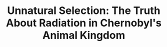 ---
title:  "Unnatural Selection: The Truth About Radiation in Chernobyl's Animal Kingdom"
category: ['flora']
excerpt: "What mutated creatures are really roaming the radioactive forests of Chernobyl?"
description: "We often think about Chernobyl from a human perspective, but it's impact stretches much farther than that. People tend to acquire fanciful ideas about radiation, and the mutations of affected animals. In my project, I wanted to explore the truth behind radiation's affect on wildlife, and what mutations really look like here. I doing so, I hope the reader is able to view Chernobyl's influence from an entirely novel standpoint."
header: 
    overlay_image: assets/images/rubinstein.jpg
    teaser: assets/images/rubinstein.jpg
contributors:
    - name: Josh Rubinstein
      bio: "'22 studies Psychology and Biology. He also enjoys diverse literature courses and hopes to take more courses like Russian Literature 043 in the future."
embed:
  type: arcgis
  id: 0f1be760f0944db7bf312f1edc1497dd
  url: https://storymaps.arcgis.com/stories/0f1be760f0944db7bf312f1edc1497dd/preview
---